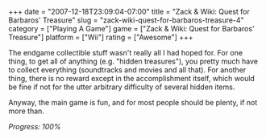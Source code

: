 +++
date = "2007-12-18T23:09:04-07:00"
title = "Zack & Wiki: Quest for Barbaros' Treasure"
slug = "zack-wiki-quest-for-barbaros-treasure-4"
category = ["Playing A Game"]
game = ["Zack & Wiki: Quest for Barbaros' Treasure"]
platform = ["Wii"]
rating = ["Awesome"]
+++

The endgame collectible stuff wasn't really all I had hoped for.  For one thing, to get all of anything (e.g. "hidden treasures"), you pretty much have to collect everything (soundtracks and movies and all that).  For another thing, there is no reward except in the accomplishment itself, which would be fine if not for the utter arbitrary difficulty of several hidden items.

Anyway, the main game is fun, and for most people should be plenty, if not more than.

<i>Progress: 100\%</i>
